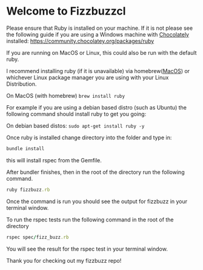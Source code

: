 # Welcome to Fizzbuzzcl

Please ensure that Ruby is installed on your machine. If it is not please see the following guide if you are using a Windows machine with [Chocolately](https://chocolatey.org/) installed: https://community.chocolatey.org/packages/ruby

If you are running on MacOS or Linux, this could also be run with the default ruby. 

I recommend installing ruby (if it is unavailable) via homebrew([MacOS](https://brew.sh/)) or whichever Linux package manager you are using with your Linux Distribution. 

On MacOS (with homebrew)
`
brew install ruby 
`

For example if you are using a debian based distro (such as Ubuntu) the following command should install ruby to get you going: 

On debian based distos: 
`
sudo apt-get install ruby -y 
`

Once ruby is installed change directory into the folder and type in:
```ruby 
bundle install 
```
this will install rspec from the Gemfile. 

After bundler finishes, then in the root of the directory run the following command. 

```ruby
ruby fizzbuzz.rb 
```

Once the command is run you should see the output for fizzbuzz in your terminal window. 

To run the rspec tests run the following command in the root of the directory 
```ruby 
rspec spec/fizz_buzz.rb 
```

You will see the result for the rspec test in your terminal window. 

Thank you for checking out my fizzbuzz repo! 